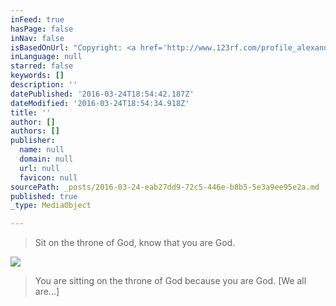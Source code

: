 ```yaml
---
inFeed: true
hasPage: false
inNav: false
isBasedOnUrl: "Copyright: <a href='http://www.123rf.com/profile_alexandrmoroz'>alexandrmoroz / 123RF Stock Photo</a>"
inLanguage: null
starred: false
keywords: []
description: ''
datePublished: '2016-03-24T18:54:42.187Z'
dateModified: '2016-03-24T18:54:34.918Z'
title: ''
author: []
authors: []
publisher:
  name: null
  domain: null
  url: null
  favicon: null
sourcePath: _posts/2016-03-24-eab27dd9-72c5-446e-b8b5-5e3a9ee95e2a.md
published: true
_type: MediaObject

---
```

> Sit on the throne of God, know that you are God. 

![](https://the-grid-user-content.s3-us-west-2.amazonaws.com/dc6034fd-98f0-4944-aa3d-ab590c52d769.jpg)

> You are sitting on the throne of God because you are God. \[We all are...\]
